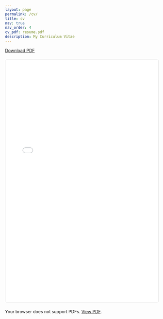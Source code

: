 ```yaml
---
layout: page
permalink: /cv/
title: cv
nav: true
nav_order: 4
cv_pdf: resume.pdf
description: My Curriculum Vitae
---
```


<!-- PDF Download Button -->
<div class="text-center mb-4">
  <a href="{{ 'assets/pdf/resume.pdf' | relative_url }}" 
     target="_blank" 
     class="btn btn-primary">
    <i class="fas fa-download"></i> Download PDF
  </a>
</div>

<!-- Embedded PDF Resume -->
<div class="pdf-container" style="width: 100%; height: 800px; margin: 20px 0; border: 1px solid #ddd; border-radius: 5px;">
  <iframe src="{{ '/assets/pdf/resume.pdf' | relative_url }}" 
          width="100%" 
          height="100%" 
          style="border: none;"
          type="application/pdf">
    <p>Your browser does not support inline PDFs. 
       <a href="{{ '/assets/pdf/resume.pdf' | relative_url }}" target="_blank">View PDF in new tab</a> or 
       <a href="{{ '/assets/pdf/resume.pdf' | relative_url }}" download>download the PDF</a>.
    </p>
  </iframe>
</div>

<!-- Alternative: Object embed for better browser support -->
<noscript>
  <object data="{{ '/assets/pdf/resume.pdf' | relative_url }}" 
          type="application/pdf" 
          width="100%" 
          height="800px">
    <p>Your browser does not support PDFs. 
       <a href="{{ '/assets/pdf/resume.pdf' | relative_url }}" target="_blank">View PDF</a>.
    </p>
  </object>
</noscript>
